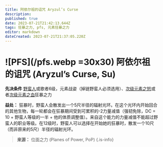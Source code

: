```yaml
---
title: 阿依尔祖的诅咒 Aryzul’s Curse
description: 
published: true
date: 2023-07-21T21:42:13.644Z
tags: 狂暴之力, pfs, 元素狂暴之力
editor: markdown
dateCreated: 2023-07-21T21:37:05.220Z
---
```


# ![PFS](/pfs.webp =30x30) 阿依尔祖的诅咒 (Aryzul’s Curse, Su)

**先决条件** [野蛮人](/野蛮人)或歌者6级，元素战姿（掉链野蛮人必须选用）、[次级元素之怒](/狂暴之力/次级元素之怒)或者[次级元素之血](/狂暴之力/次级元素之血)狂暴之力

**益处：** 狂暴时，野蛮人会散发出一个5尺半径的辐射光环。在这个光环内开始回合的其他生物，每一轮都会在狂暴期间受到可累积的-2力量减值（强韧免除，DC = 10 + 野蛮人等级的一半 + 他的体质调整值）。来自这个能力的力量减值不能超过野蛮人的职业等级。在12级时，野蛮人可以选择在开始她的狂暴时，散发一个10尺（而非原来的5尺）半径的辐射光环。

> **来源：** 位面之力 (Planes of Power, PoP)
{.is-info}
